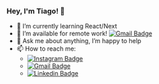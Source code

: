 ### Hey, I'm Tiago! 👋

- 🌱 I’m currently learning React/Next
- :rocket: I’m available for remote work! [![Gmail Badge](https://img.shields.io/badge/-Hire%20Me!-393059?style=flat&logo=Gmail&logoColor=white&link=mailto:tiagoacarioca@gmail.com)](mailto:tiagoacarioca@gmail.com?subject=Remote%20Work%20Inquiry)
- 💬 Ask me about anything, I’m happy to help
- 📫 How to reach me: 
  - [![Instagram Badge](https://img.shields.io/badge/-Instagram-393059?style=flat&logo=Instagram&logoColor=white&link=https://www.instagram.com/tiagokriok/)](https://www.instagram.com/tiagokriok/)
  - [![Gmail Badge](https://img.shields.io/badge/-Email-393059?style=flat&logo=Gmail&logoColor=white&link=mailto:tiagoacarioca@gmail.com)](mailto:tiagoacarioca@gmail.com)
  - [![Linkedin Badge](https://img.shields.io/badge/-Linkedin-393059?style=flat&logo=Linkedin&logoColor=white&link=https://www.linkedin.com/in/tiago-carioca-12672094/)](https://www.linkedin.com/in/tiago-carioca-12672094/)
<!--
- 💻 My Apps:
  - [My Budget App with ReactJS ⚛](https://budget-app-fawn.vercel.app/)


**tiagokriok/tiagokriok** is a ✨ _special_ ✨ repository because its `README.md` (this file) appears on your GitHub profile.

Here are some ideas to get you started:

- 🔭 I’m currently working on ...
- 🌱 I’m currently learning ...
- 👯 I’m looking to collaborate on ...
- 🤔 I’m looking for help with ...
- 💬 Ask me about ...
- 📫 How to reach me: ...
- 😄 Pronouns: ...
- ⚡ Fun fact: ...
-->
